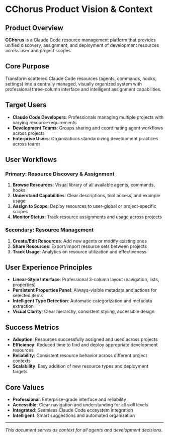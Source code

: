 # CChorus Product Vision & Context

## Product Overview
**CChorus** is a Claude Code resource management platform that provides unified discovery, assignment, and deployment of development resources across user and project scopes.

## Core Purpose
Transform scattered Claude Code resources (agents, commands, hooks, settings) into a centrally managed, visually organized system with professional three-column interface and intelligent assignment capabilities.

## Target Users
- **Claude Code Developers**: Professionals managing multiple projects with varying resource requirements
- **Development Teams**: Groups sharing and coordinating agent workflows across projects
- **Enterprise Users**: Organizations standardizing development practices across teams

## User Workflows

### Primary: Resource Discovery & Assignment
1. **Browse Resources**: Visual library of all available agents, commands, hooks
2. **Understand Capabilities**: Clear descriptions, tool access, and example usage
3. **Assign to Scope**: Deploy resources to user-global or project-specific scopes
4. **Monitor Status**: Track resource assignments and usage across projects

### Secondary: Resource Management
1. **Create/Edit Resources**: Add new agents or modify existing ones
2. **Share Resources**: Export/import resource sets between projects
3. **Track Usage**: Analytics on resource utilization and effectiveness

## User Experience Principles
- **Linear-Style Interface**: Professional 3-column layout (navigation, lists, properties)  
- **Persistent Properties Panel**: Always-visible metadata and actions for selected items
- **Intelligent Type Detection**: Automatic categorization and metadata extraction
- **Visual Clarity**: Clear hierarchy, consistent styling, accessible design

## Success Metrics
- **Adoption**: Resources successfully assigned and used across projects
- **Efficiency**: Reduced time to find and deploy appropriate development resources
- **Reliability**: Consistent resource behavior across different project contexts
- **Scalability**: Easy addition of new resource types and deployment targets

## Core Values
- **Professional**: Enterprise-grade interface and reliability
- **Accessible**: Clear navigation and understanding for all skill levels
- **Integrated**: Seamless Claude Code ecosystem integration
- **Intelligent**: Smart suggestions and automated organization

---
*This document serves as context for all agents and development decisions.*
